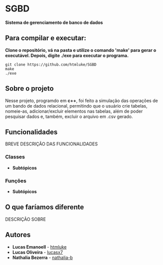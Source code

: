 # SGBD
**Sistema de gerenciamento de banco de dados**

## Para compilar e executar: 
**Clone o repositório, vá na pasta e utilize o comando 'make' para gerar o executável. Depois, digite ./exe para executar o programa.**
 
```
git clone https://github.com/htmluke/SGBD
make
./exe

```
## Sobre o projeto
Nesse projeto, programdo em **c++**, foi feito a simulação das operações de um bando de dados relacional, permitindo que o usuário crie tabelas, nomeie-as, adicionar/excluir elementos nas tabelas, além de poder pesquisar dados e, também, excluir o arquivo em .csv gerado.

## Funcionalidades
BREVE DESCRIÇÃO DAS FUNCIONALIDADES

### Classes
* **Subtópicos**

### Funções
* **Subtópicos**

## O que faríamos diferente
DESCRIÇÃO SOBRE

## Autores

* **Lucas Emanoell** - [htmluke](https://github.com/htmluke)
* **Lucas Oliveira** - [lucasx7](https://github.com/lucasx7)
* **Nathalia Bezerra** - [nathalia-b](https://github.com/nathalia-b)
